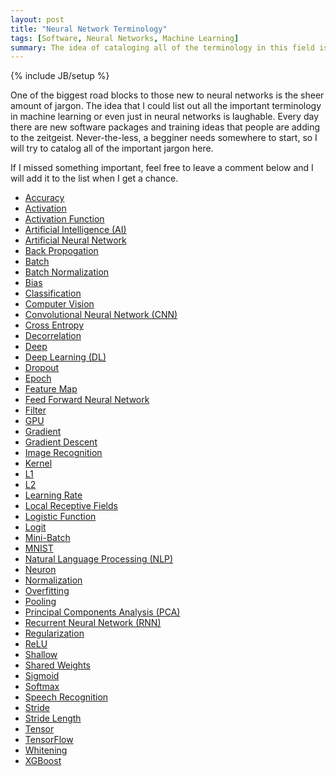 ```yaml
---
layout: post
title: "Neural Network Terminology"
tags: [Software, Neural Networks, Machine Learning]
summary: The idea of cataloging all of the terminology in this field is laughable
---
```

{% include JB/setup %}

<script type="text/javascript">
function hideshow(a){document.getElementById&&("block"==a.style.display?a.style.display="none":a.style.display="block")}
</script>

<p>One of the biggest road blocks to those new to neural networks is the sheer amount of jargon.  The idea that I could list out all the important terminology in machine learning or even just in neural networks is laughable.  Every day there are new software packages and training ideas that people are adding to the zeitgeist. Never-the-less, a begginer needs somewhere to start, so I will try to catalog all of the important jargon here.</p>

<p>If I missed something important, feel free to leave a comment below and I will add it to the list when I get a chance.</p>

<ul>

<li>
<a href="javascript:hideshow(document.getElementById('acc'))">Accuracy</a>
<div id="acc" style="display: none">
<p>
(vs Loss)
</p>
</div>
</li>


<li>
<a href="javascript:hideshow(document.getElementById('act'))">Activation</a>
<div id="act" style="display: none">
<p>

</p>
</div>
</li>


<li>
<a href="javascript:hideshow(document.getElementById('act_fun'))">Activation Function</a>
<div id="act_fun" style="display: none">
<p>
(see Activation)
</p>
</div>
</li>


<li>
<a href="javascript:hideshow(document.getElementById('ai'))">Artificial Intelligence (AI)</a>
<div id="ai" style="display: none">
  <p>
  The field of computer science devoted to building software that can mimick complex analytical tasks previously only achievable by humans. NOTE: Compare and Contrast with Machine Learning.
  </p>
  <a href="https://en.wikipedia.org/wiki/Artificial_intelligence" target="_blank">(Wiki)</a>
</div>
</li>


<li>
<a href="javascript:hideshow(document.getElementById('ann'))">Artificial Neural Network</a>
<div id="ann" style="display: none">
<p>
(see NN)
</p>
</div>
</li>


<li>
<a href="javascript:hideshow(document.getElementById('backp'))">Back Propogation</a>
<div id="backp" style="display: none">
<p>

</p>
</div>
</li>


<li>
<a href="javascript:hideshow(document.getElementById('bat'))">Batch</a>
<div id="bat" style="display: none">
<p>
https://www.coursera.org/learn/machine-learning/lecture/9zJUs/mini-batch-gradient-descent
</p>
</div>
</li>


<li>
<a href="javascript:hideshow(document.getElementById('batch_norm'))">Batch Normalization</a>
<div id="batch_norm" style="display: none">
<p>
(see Batch) (no bias)
</p>
</div>
</li>


<li>
<a href="javascript:hideshow(document.getElementById('bias'))">Bias</a>
<div id="bias" style="display: none">
<p>

</p>
</div>
</li>


<li>
<a href="javascript:hideshow(document.getElementById('cla'))">Classification</a>
<div id="cla" style="display: none">
<p>

</p>
</div>
</li>


<li>
<a href="javascript:hideshow(document.getElementById('comv'))">Computer Vision</a>
<div id="comv" style="display: none">
<p>

</p>
</div>
</li>


<li>
<a href="javascript:hideshow(document.getElementById('cnn'))">Convolutional Neural Network (CNN)</a>
<div id="cnn" style="display: none">
<p>

</p>
</div>
</li>


<li>
<a href="javascript:hideshow(document.getElementById('cent'))">Cross Entropy</a>
<div id="cent" style="display: none">
<p>

</p>
</div>
</li>


<li>
<a href="javascript:hideshow(document.getElementById('decor'))">Decorrelation</a>
<div id="decor" style="display: none">
<p>
(see Whitening)

https://en.wikipedia.org/wiki/Decorrelation
</p>
</div>
</li>


<li>
<a href="javascript:hideshow(document.getElementById('deep'))">Deep</a>
<div id="deep" style="display: none">
<p>
(vs Shallow) (see Deep Learning)
</p>
</div>
</li>


<li>
<a href="javascript:hideshow(document.getElementById('dl'))">Deep Learning (DL)</a>
<div id="dl" style="display: none">
<p>

</p>
</div>
</li>


<li>
<a href="javascript:hideshow(document.getElementById('drop'))">Dropout</a>
<div id="drop" style="display: none">
<p>
https://www.youtube.com/watch?v=UcKPdAM8cnI
</p>
</div>
</li>


<li>
<a href="javascript:hideshow(document.getElementById('epo'))">Epoch</a>
<div id="epo" style="display: none">
<p>
(see Batch)

http://stackoverflow.com/questions/4752626/epoch-vs-iteration-when-training-neural-networks
</p>
</div>
</li>


<li>
<a href="javascript:hideshow(document.getElementById('feam'))">Feature Map</a>
<div id="feam" style="display: none">
<p>

</p>
</div>
</li>


<li>
<a href="javascript:hideshow(document.getElementById('feed'))">Feed Forward Neural Network</a>
<div id="feed" style="display: none">
<p>

</p>
</div>
</li>


<li>
<a href="javascript:hideshow(document.getElementById('filter'))">Filter</a>
<div id="filter" style="display: none">
<p>

</p>
</div>
</li>


<li>
<a href="javascript:hideshow(document.getElementById('gpu'))">GPU</a>
<div id="gpu" style="display: none">
<p>

</p>
</div>
</li>


<li>
<a href="javascript:hideshow(document.getElementById('grad'))">Gradient</a>
<div id="grad" style="display: none">
<p>

</p>
</div>
</li>


<li>
<a href="javascript:hideshow(document.getElementById('gd'))">Gradient Descent</a>
<div id="gd" style="display: none">
<p>

</p>
</div>
</li>


<li>
<a href="javascript:hideshow(document.getElementById('ir'))">Image Recognition</a>
<div id="ir" style="display: none">
<p>

</p>
</div>
</li>


<li>
<a href="javascript:hideshow(document.getElementById('ker'))">Kernel</a>
<div id="ker" style="display: none">
<p>

</p>
</div>
</li>


<li>
<a href="javascript:hideshow(document.getElementById('l1'))">L1</a>
<div id="l1" style="display: none">
<p>

</p>
</div>
</li>


<li>
<a href="javascript:hideshow(document.getElementById('l2'))">L2</a>
<div id="l2" style="display: none">
<p>

</p>
</div>
</li>


<li>
<a href="javascript:hideshow(document.getElementById('lr'))">Learning Rate</a>
<div id="lr" style="display: none">
<p>

</p>
</div>
</li>


<li>
<a href="javascript:hideshow(document.getElementById('lrf'))">Local Receptive Fields</a>
<div id="lrf" style="display: none">
<p>

</p>
</div>
</li>


<li>
<a href="javascript:hideshow(document.getElementById('logf'))">Logistic Function</a>
<div id="logf" style="display: none">
<p>
(see Sigmoid)
</p>
</div>
</li>


<li>
<a href="javascript:hideshow(document.getElementById('logit'))">Logit</a>
<div id="logit" style="display: none">
<p>

</p>
</div>
</li>


<li>
<a href="javascript:hideshow(document.getElementById('minib'))">Mini-Batch</a>
<div id="minib" style="display: none">
<p>
(see Batch)

https://www.coursera.org/learn/machine-learning/lecture/9zJUs/mini-batch-gradient-descent
</p>
</div>
</li>


<li>
<a href="javascript:hideshow(document.getElementById('mnist'))">MNIST</a>
<div id="mnist" style="display: none">
<p>

</p>
</div>
</li>


<li>
<a href="javascript:hideshow(document.getElementById('nlp'))">Natural Language Processing (NLP)</a>
<div id="nlp" style="display: none">
<p>

</p>
</div>
</li>


<li>
<a href="javascript:hideshow(document.getElementById('neur'))">Neuron</a>
<div id="neur" style="display: none">
<p>

</p>
</div>
</li>


<li>
<a href="javascript:hideshow(document.getElementById('norm'))">Normalization</a>
<div id="norm" style="display: none">
<p>
http://cs231n.github.io/neural-networks-2/
</p>
</div>
</li>


<li>
<a href="javascript:hideshow(document.getElementById('overf'))">Overfitting</a>
<div id="overf" style="display: none">
<p>

</p>
</div>
</li>


<li>
<a href="javascript:hideshow(document.getElementById('pool'))">Pooling</a>
<div id="pool" style="display: none">
<p>
(also max-pooling and L2-pooling)
</p>
</div>
</li>


<li>
<a href="javascript:hideshow(document.getElementById('pca'))">Principal Components Analysis (PCA)</a>
<div id="pca" style="display: none">
<p>
(also whitening)

http://cs231n.github.io/neural-networks-2/
</p>
</div>
</li>


<li>
<a href="javascript:hideshow(document.getElementById('rnn'))">Recurrent Neural Network (RNN)</a>
<div id="rnn" style="display: none">
<p>

</p>
</div>
</li>


<li>
<a href="javascript:hideshow(document.getElementById('reg'))">Regularization</a>
<div id="reg" style="display: none">
<p>

</p>
</div>
</li>


<li>
<a href="javascript:hideshow(document.getElementById('relu'))">ReLU</a>
<div id="relu" style="display: none">
<p>
<a href="https://en.wikipedia.org/wiki/Rectifier_%28neural_networks%29" target="_blank">(Wiki)</a>
</p>
</div>
</li>


<li>
<a href="javascript:hideshow(document.getElementById('shal'))">Shallow</a>
<div id="shal" style="display: none">
<p>
(vs Deep)
</p>
</div>
</li>


<li>
<a href="javascript:hideshow(document.getElementById('shw'))">Shared Weights</a>
<div id="shw" style="display: none">
<p>

</p>
</div>
</li>


<li>
<a href="javascript:hideshow(document.getElementById('sig'))">Sigmoid</a>
<div id="sig" style="display: none">
<p>

</p>
</div>
</li>


<li>
<a href="javascript:hideshow(document.getElementById('sm'))">Softmax</a>
<div id="sm" style="display: none">
<p>

</p>
</div>
</li>


<li>
<a href="javascript:hideshow(document.getElementById('sr'))">Speech Recognition</a>
<div id="sr" style="display: none">
<p>

</p>
</div>
</li>


<li>
<a href="javascript:hideshow(document.getElementById('st'))">Stride</a>
<div id="st" style="display: none">
<p>

</p>
</div>
</li>


<li>
<a href="javascript:hideshow(document.getElementById('stl'))">Stride Length</a>
<div id="stl" style="display: none">
<p>
(see Stride)
</p>
</div>
</li>


<li>
<a href="javascript:hideshow(document.getElementById('ten'))">Tensor</a>
<div id="ten" style="display: none">
<p>In mathematics and physics a <a href="https://en.wikipedia.org/wiki/Tensor" target="_blank">tensor</a> is an object that performs a transformation on a vector. That vector can be in any number of dimensions and that transformation can be almost anything: shrinking, stretching, rotating or flipping a vector in an arbitrary way.</p>
<p>Be wary, as the term "tensor" is <a href="http://stats.stackexchange.com/a/198395" target="_blank">frequently mis-applied</a> in machine learning to mean "any multi-dimensional array". This is incorrect, but so prevalent that even Google has titled their most popular machine learning library "TensorFlow".</p>
</div>
</li>


<li>
<a href="javascript:hideshow(document.getElementById('tf'))">TensorFlow</a>
<div id="tf" style="display: none">
<p><a href="https://www.tensorflow.org/" target="_blank">TensorFlow</a> is an open-source machine learning library that is currently (2017) wildly popular. Originally developed by Google's Brain Team, it is now hosted on <a href="https://github.com/tensorflow" target="_blank">GitHub</a>. The software was originally designed for neural networks, but has since been use more generally in the machine learnig community.  The code base itself is writen in C++, and the two most popular APIs are currently in C++ and Python.</p>
</div>
</li>


<li>
<a href="javascript:hideshow(document.getElementById('whi'))">Whitening</a>
<div id="whi" style="display: none">
<p>
https://theclevermachine.wordpress.com/2013/03/30/the-statistical-whitening-transform/

http://stats.stackexchange.com/questions/7757/data-normalization-and-standardization-in-neural-networks

http://cs231n.github.io/neural-networks-2/
</p>
</div>
</li>


<li>
<a href="javascript:hideshow(document.getElementById('xgb'))">XGBoost</a>
<div id="xgb" style="display: none">
<p>
http://xgboost.readthedocs.io/en/latest/model.html
</p>
</div>
</li>

</ul>
